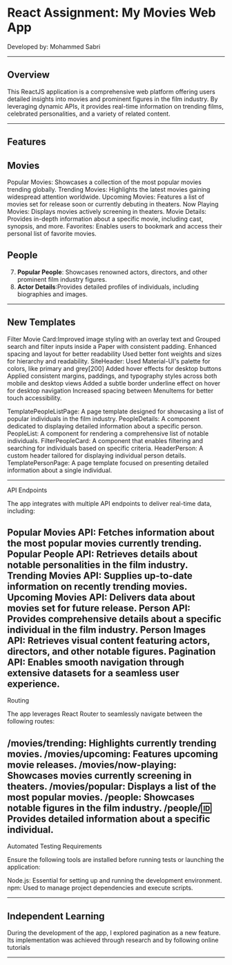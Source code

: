 
#  React Assignment: My Movies Web App  
Developed by: Mohammed Sabri  

---

## Overview  

This ReactJS application is a comprehensive web platform offering users detailed insights into movies and prominent figures in the film industry. By leveraging dynamic APIs, it provides real-time information on trending films, celebrated personalities, and a variety of related content.

---

## Features  
## Movies  
Popular Movies: Showcases a collection of the most popular movies trending globally.
Trending Movies: Highlights the latest movies gaining widespread attention worldwide.
Upcoming Movies: Features a list of movies set for release soon or currently debuting in theaters.
Now Playing Movies: Displays movies actively screening in theaters.
Movie Details: Provides in-depth information about a specific movie, including cast, synopsis, and more.
Favorites: Enables users to bookmark and access their personal list of favorite movies.


## People  
7. **Popular People**: Showcases renowned actors, directors, and other prominent film industry figures. 
8. **Actor Details**:Provides detailed profiles of individuals, including biographies and images.  

---

## New Templates  

Filter Movie Card:Improved image styling with an overlay text and Grouped search and filter inputs inside a Paper with consistent padding.
Enhanced spacing and layout for better readability
Used better font weights and sizes for hierarchy and readability.
SiteHeader: 
Used Material-UI's palette for colors, like primary and grey[200]
Added hover effects for desktop buttons
Applied consistent margins, paddings, and typography styles across both mobile and desktop views
Added a subtle border underline effect on hover for desktop navigation
Increased spacing between MenuItems for better touch accessibility.

TemplatePeopleListPage: A page template designed for showcasing a list of popular individuals in the film industry.
PeopleDetails: A component dedicated to displaying detailed information about a specific person.
PeopleList: A component for rendering a comprehensive list of notable individuals.
FilterPeopleCard: A component that enables filtering and searching for individuals based on specific criteria.
HeaderPerson: A custom header tailored for displaying individual person details.
TemplatePersonPage: A page template focused on presenting detailed information about a single individual.


---

API Endpoints  

The app integrates with multiple API endpoints to deliver real-time data, including:

Popular Movies API: Fetches information about the most popular movies currently trending.
Popular People API: Retrieves details about notable personalities in the film industry.
Trending Movies API: Supplies up-to-date information on recently trending movies.
Upcoming Movies API: Delivers data about movies set for future release.
Person API: Provides comprehensive details about a specific individual in the film industry.
Person Images API: Retrieves visual content featuring actors, directors, and other notable figures.
Pagination API: Enables smooth navigation through extensive datasets for a seamless user experience.
---

Routing

The app leverages React Router to seamlessly navigate between the following routes:

/movies/trending: Highlights currently trending movies.
/movies/upcoming: Features upcoming movie releases.
/movies/now-playing: Showcases movies currently screening in theaters.
/movies/popular: Displays a list of the most popular movies.
/people: Showcases notable figures in the film industry.
/people/:id: Provides detailed information about a specific individual.
---

Automated Testing Requirements

Ensure the following tools are installed before running tests or launching the application:

Node.js: Essential for setting up and running the development environment.
npm: Used to manage project dependencies and execute scripts.

---

## Independent Learning

During the development of the app, I explored pagination as a new feature. Its implementation was achieved through research and by following online tutorials

---





